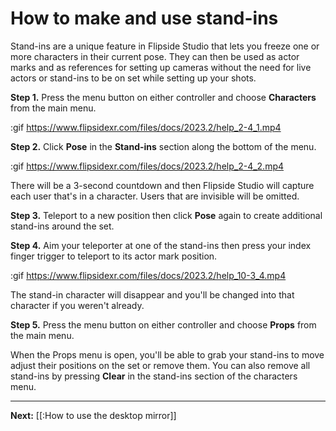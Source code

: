 # How to make and use stand-ins

Stand-ins are a unique feature in Flipside Studio that lets you freeze one or more characters in their current pose. They can then be used as actor marks and as references for setting up cameras without the need for live actors or stand-ins to be on set while setting up your shots.

**Step 1.** Press the menu button on either controller and choose **Characters** from the main menu.

:gif https://www.flipsidexr.com/files/docs/2023.2/help_2-4_1.mp4

**Step 2.** Click **Pose** in the **Stand-ins** section along the bottom of the menu.

:gif https://www.flipsidexr.com/files/docs/2023.2/help_2-4_2.mp4

There will be a 3-second countdown and then Flipside Studio will capture each user that's in a character. Users that are invisible will be omitted.

**Step 3.** Teleport to a new position then click **Pose** again to create additional stand-ins around the set.

**Step 4.** Aim your teleporter at one of the stand-ins then press your index finger trigger to teleport to its actor mark position.

:gif https://www.flipsidexr.com/files/docs/2023.2/help_10-3_4.mp4

The stand-in character will disappear and you'll be changed into that character if you weren't already.

**Step 5.** Press the menu button on either controller and choose **Props** from the main menu.

When the Props menu is open, you'll be able to grab your stand-ins to move adjust their positions on the set or remove them. You can also remove all stand-ins by pressing **Clear** in the stand-ins section of the characters menu.

---

**Next:** [[:How to use the desktop mirror]]
